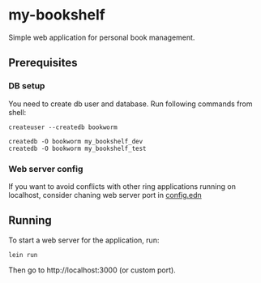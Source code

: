 # my-bookshelf

Simple web application for personal book management.

## Prerequisites

### DB setup

You need to create db user and database.
Run following commands from shell:
```
createuser --createdb bookworm

createdb -O bookworm my_bookshelf_dev
createdb -O bookworm my_bookshelf_test
```

### Web server config

If you want to avoid conflicts with other ring applications running on localhost,
consider chaning web server port in [config.edn](env/dev/resources/config.edn )

## Running

To start a web server for the application, run:

    lein run

Then go to http://localhost:3000 (or custom port). 
